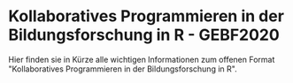 # Kollaboratives Programmieren in der Bildungsforschung in R - GEBF2020
 Hier finden sie in Kürze alle wichtigen Informationen zum offenen Format "Kollaboratives Programmieren in der Bildungsforschung in R".
